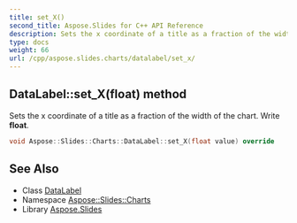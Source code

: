 ```yaml
---
title: set_X()
second_title: Aspose.Slides for C++ API Reference
description: Sets the x coordinate of a title as a fraction of the width of the chart. Write float.
type: docs
weight: 66
url: /cpp/aspose.slides.charts/datalabel/set_x/
---
```

## DataLabel::set_X(float) method


Sets the x coordinate of a title as a fraction of the width of the chart. Write **float**.

```cpp
void Aspose::Slides::Charts::DataLabel::set_X(float value) override
```

## See Also

* Class [DataLabel](./)
* Namespace [Aspose::Slides::Charts](../)
* Library [Aspose.Slides](../../)